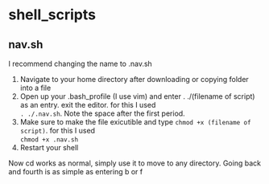 # shell_scripts
## nav.sh
I recommend changing the name to .nav.sh

1. Navigate to your home directory after downloading or copying folder into a file
2. Open up your .bash_profile (I use vim) and enter . ./(filename of script) as an entry. exit the editor. for this I used  
`. ./.nav.sh`. Note the space after the first period.
3. Make sure to make the file exicutible and type `chmod +x (filename of script)`. for this I used  
`chmod +x .nav.sh`
4. Restart your shell

Now cd works as normal, simply use it to move to any directory. Going back and fourth is as simple as entering b or f
